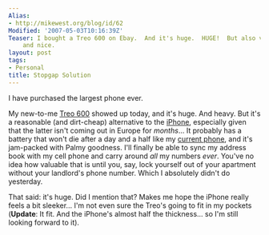 ```yaml
---
Alias:
- http://mikewest.org/blog/id/62
Modified: '2007-05-03T10:16:39Z'
Teaser: I bought a Treo 600 on Ebay.  And it's huge.  HUGE!  But also very powerful
    and nice.
layout: post
tags:
- Personal
title: Stopgap Solution
---
```

I have purchased the largest phone ever.

My new-to-me [Treo 600][] showed up today, and it's huge.  And heavy.  But it's a
reasonable (and dirt-cheap) alternative to the [iPhone][iWant], especially
given that the latter isn't coming out in Europe for _months_...  It
probably has a battery that won't die after a day and a half like my
[current phone][j210i], and it's jam-packed with Palmy goodness.  I'll finally
be able to sync my address book with my cell phone and carry around _all_ my
numbers _ever_.  You've no idea how valuable that is until you, say, lock
yourself out of your apartment without your landlord's phone number.  Which I
absolutely didn't do yesterday.

That said: it's huge.  Did I mention that?  Makes me hope the iPhone really 
feels a bit sleeker...  I'm not even sure the Treo's going to fit in my
pockets (__Update__: It fit.  And the iPhone's almost half the thickness... so I'm still looking forward to it).

[j210i]:    http://www.sonyericsson.com/spg.jsp?cc=global&lc=en&ver=4001&template=pp1_1_1&zone=pp&lm=pp1&pid=10292 "Sony Ericsson: J210I"
[Treo 600]: http://en.wikipedia.org/wiki/Treo_600 "Wikipedia: Treo 600"
[iWant]:    http://mikewest.org/archive/iwant   "Mike West: 'iWant'"